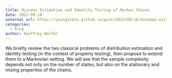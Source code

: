 ```yaml
---
title: Minimax Estimation and Identity Testing of Markov Chains
date: 2022-09-18
external_url: https://youngstats.github.io/post/2022/09/18/minimax-estimation-and-identity-testing-of-markov-chains/
categories:
  - blog
author: Geoffrey Wolfer
---
```


We briefly review the two classical problems of distribution estimation and identity testing (in the context of property testing), then propose to extend them to a Markovian setting. We will see that the sample complexity depends not only on the number of states, but also on the stationary and mixing properties of the chains.
